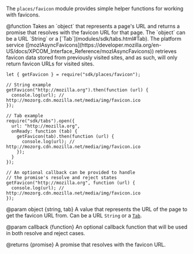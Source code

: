 <!-- This Source Code Form is subject to the terms of the Mozilla Public
   - License, v. 2.0. If a copy of the MPL was not distributed with this
   - file, You can obtain one at http://mozilla.org/MPL/2.0/. -->

The `places/favicon` module provides simple helper functions for working with favicons.

<api name="getFavicon">
@function
Takes an `object` that represents a page's URL and returns a promise
that resolves with the favicon URL for that page. The `object` can
be a URL `String` or a [`Tab`](modules/sdk/tabs.html#Tab). The platform service
([mozIAsyncFavicons](https://developer.mozilla.org/en-US/docs/XPCOM_Interface_Reference/mozIAsyncFavicons)) retrieves favicon data stored from previously visited sites, and as
such, will only return favicon URLs for visited sites.

    let { getFavicon } = require("sdk/places/favicon");

    // String example
    getFavicon("http://mozilla.org").then(function (url) {
      console.log(url); // http://mozorg.cdn.mozilla.net/media/img/favicon.ico
    });

    // Tab example
    require("sdk/tabs").open({
      url: "http://mozilla.org",
      onReady: function (tab) {
        getFavicon(tab).then(function (url) {
          console.log(url); // http://mozorg.cdn.mozilla.net/media/img/favicon.ico
        });
      }
    });

    // An optional callback can be provided to handle
    // the promise's resolve and reject states
    getFavicon("http://mozilla.org", function (url) {
      console.log(url); // http://mozorg.cdn.mozilla.net/media/img/favicon.ico
    });

@param object {string, tab}
  A value that represents the URL of the page to get the favicon URL from.
  Can be a URL `String` or a [`Tab`](modules/sdk/tabs.html#Tab).

@param callback {function}
  An optional callback function that will be used in both resolve and
  reject cases.

@returns {promise}
  A promise that resolves with the favicon URL.
</api>
